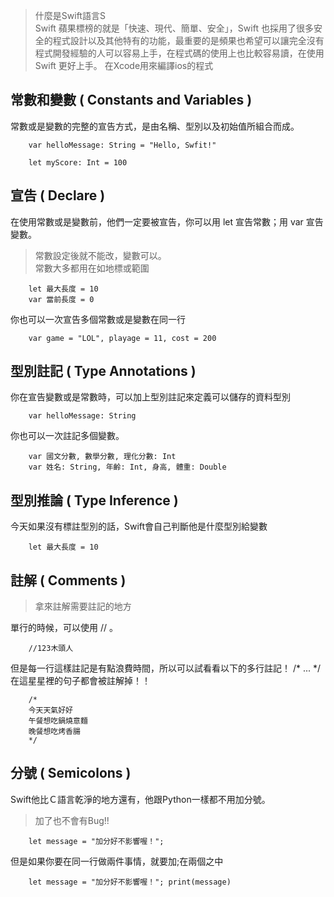 > 什麼是Swift語言S  
Swift 蘋果標榜的就是「快速、現代、簡單、安全」，Swift 也採用了很多安全的程式設計以及其他特有的功能，最重要的是頻果也希望可以讓完全沒有程式開發經驗的人可以容易上手，在程式碼的使用上也比較容易讀，在使用 Swift 更好上手。
在Xcode用來編譯ios的程式

##  常數和變數 ( Constants and Variables )
常數或是變數的完整的宣告方式，是由名稱、型別以及初始值所組合而成。
```
    var helloMessage: String = "Hello, Swfit!"

    let myScore: Int = 100
```
##  宣告 ( Declare )
在使用常數或是變數前，他們一定要被宣告，你可以用 let 宣告常數；用 var 宣告變數。
> 常數設定後就不能改，變數可以。  
> 常數大多都用在如地標或範圍

```
    let 最大長度 = 10
    var 當前長度 = 0
```
你也可以一次宣告多個常數或是變數在同一行
```
    var game = "LOL", playage = 11, cost = 200
```

##  型別註記 ( Type Annotations )

你在宣告變數或是常數時，可以加上型別註記來定義可以儲存的資料型別


```
    var helloMessage: String
```

你也可以一次註記多個變數。

```
    var 國文分數, 數學分數, 理化分數: Int
    var 姓名: String, 年齡: Int, 身高, 體重: Double
```

##  型別推論 ( Type Inference )

今天如果沒有標註型別的話，Swift會自己判斷他是什麼型別給變數

```
    let 最大長度 = 10
```

##  註解 ( Comments )
> 拿來註解需要註記的地方

單行的時候，可以使用 // 。

```
    //123木頭人
```
但是每一行這樣註記是有點浪費時間，所以可以試看看以下的多行註記！
/* ... */  在這星星裡的句子都會被註解掉！！
 
```
    /*
    今天天氣好好
    午餐想吃鍋燒意麵
    晚餐想吃烤香腸
    */

```
##  分號 ( Semicolons )
Swift他比Ｃ語言乾淨的地方還有，他跟Python一樣都不用加分號。
> 加了也不會有Bug!!
```
    let message = "加分好不影響喔！";
```
但是如果你要在同一行做兩件事情，就要加;在兩個之中

```
    let message = "加分好不影響喔！"; print(message)
```

